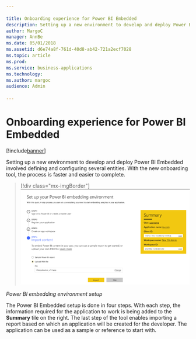 ```yaml
---

title: Onboarding experience for Power BI Embedded
description: Setting up a new environment to develop and deploy Power BI Embedded involved defining and configuring several entities.
author: MargoC
manager: AnnBe
ms.date: 05/01/2018
ms.assetid: d6e74a8f-761d-40d8-ab42-721a2ecf7028
ms.topic: article
ms.prod: 
ms.service: business-applications
ms.technology: 
ms.author: margoc
audience: Admin

---
```

#  Onboarding experience for Power BI Embedded 




[!include[banner](../../../includes/banner.md)]

Setting up a new environment to develop and deploy Power BI Embedded involved
defining and configuring several entities. With the new onboarding tool, the
process is faster and easier to complete.

> [!div class="mx-imgBorder"] 
> ![A screenshot of Power BI embedding environment setup](media/onboarding-experience-power-bi-embedded-1.png "A screenshot of Power BI embedding environment setup")

*Power BI embedding environment setup*

The Power BI Embedded setup is done in four steps. With each step, the
information required for the application to work is being added to the
**Summary** tile on the right. The last step of the tool enables importing a
report based on which an application will be created for the developer. The
application can be used as a sample or reference to start with.
